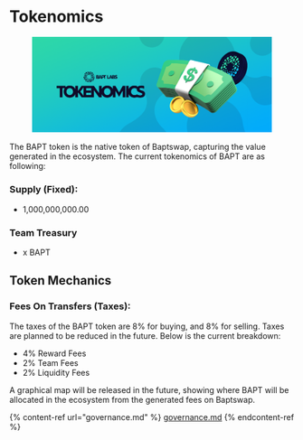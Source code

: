 # Tokenomics

<figure><img src="../../.gitbook/assets/image (1).png" alt=""><figcaption></figcaption></figure>

The BAPT token is the native token of Baptswap, capturing the value generated in the ecosystem. The current tokenomics of BAPT are as following:

### Supply (Fixed):&#x20;

* 1,000,000,000.00

### Team Treasury

* x BAPT

## Token Mechanics

### Fees On Transfers (Taxes):

The taxes of the BAPT token are 8% for buying, and 8% for selling. Taxes are planned to be reduced in the future. Below is the current breakdown:

* 4% Reward Fees
* 2% Team Fees
* 2% Liquidity Fees

A graphical map will be released in the future, showing where BAPT will be allocated in the ecosystem from the generated fees on Baptswap.

{% content-ref url="governance.md" %}
[governance.md](governance.md)
{% endcontent-ref %}
